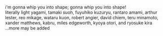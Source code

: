 i'm gonna whip you into shape; gonna whip you into shape!
<br>
literally light yagami, tamaki suoh, fuyuhiko kuzuryu, rantaro amami, arthur lester, reo mikage, wataru kuon, robert angier, david chiem, teru minamoto, xander matthews, kabru, miles edgeworth, kyoya otori, and ryosuke kira
<br> ...more may be added
<!--
**vanyaowner/vanyaowner** is a ✨ _special_ ✨ repository because its `README.md` (this file) appears on your GitHub profile.

Here are some ideas to get you started:

- 🔭 I’m currently working on ...
- 🌱 I’m currently learning ...
- 👯 I’m looking to collaborate on ...
- 🤔 I’m looking for help with ...
- 💬 Ask me about ...
- 📫 How to reach me: ...
- 😄 Pronouns: ...
- ⚡ Fun fact: ...
-->
